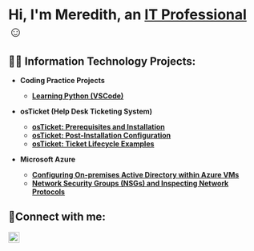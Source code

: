 <h1>Hi, I'm Meredith, an <a href="https://www.linkedin.com/in/meredithnbayliss/">IT Professional</a>☺</h1>

<h2>👨‍💻 Information Technology Projects:</h2>

- <b>Coding Practice Projects<b>

  - [Learning Python (VSCode)](https://github.com/Meredithnbayliss/learning_python)

- <b>osTicket (Help Desk Ticketing System)</b>
  - [osTicket: Prerequisites and Installation](https://github.com/Meredithnbayliss/osticket-prereqs)
  - [osTicket: Post-Installation Configuration](https://github.com/Meredithnbayliss//post-install-config)
  - [osTicket: Ticket Lifecycle Examples](https://github.com/Meredithnbayliss/ticket-lifecycle)
- <b>Microsoft Azure</b>
  - [Configuring On-premises Active Directory within Azure VMs](https://github.com/Meredithnbayliss/configure-ad)
  - [Network Security Groups (NSGs) and Inspecting Network Protocols](https://github.com/Meredithnbayliss/azure-network-protocols)
<h2>🤳Connect with me:</h2>

[<img align="left" alt="Josh | LinkedIn" width="22px" src="https://cdn.jsdelivr.net/npm/simple-icons@v3/icons/linkedin.svg" />][linkedin]


[linkedin]: https://www.linkedin.com/in/meredithnbayliss/
